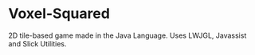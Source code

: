 # Voxel-Squared
2D tile-based game made in the Java Language. Uses LWJGL, Javassist and Slick Utilities.
